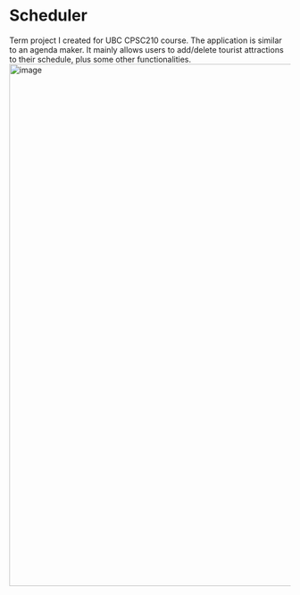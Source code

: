 # Scheduler
Term project I created for UBC CPSC210 course. The application is similar to an agenda maker. It mainly allows users to add/delete tourist attractions to their schedule, plus some other functionalities.
<img width="935" alt="image" src="https://user-images.githubusercontent.com/105086688/171137047-c1d2da96-9f96-4d5e-a9d1-5ad85e7c9c22.png">
